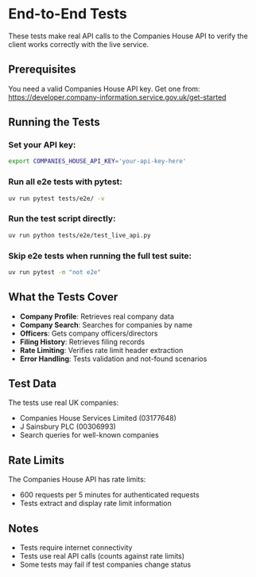 # End-to-End Tests

These tests make real API calls to the Companies House API to verify the client works correctly with the live service.

## Prerequisites

You need a valid Companies House API key. Get one from:
https://developer.company-information.service.gov.uk/get-started

## Running the Tests

### Set your API key:
```bash
export COMPANIES_HOUSE_API_KEY='your-api-key-here'
```

### Run all e2e tests with pytest:
```bash
uv run pytest tests/e2e/ -v
```

### Run the test script directly:
```bash
uv run python tests/e2e/test_live_api.py
```

### Skip e2e tests when running the full test suite:
```bash
uv run pytest -m "not e2e"
```

## What the Tests Cover

- **Company Profile**: Retrieves real company data
- **Company Search**: Searches for companies by name
- **Officers**: Gets company officers/directors
- **Filing History**: Retrieves filing records
- **Rate Limiting**: Verifies rate limit header extraction
- **Error Handling**: Tests validation and not-found scenarios

## Test Data

The tests use real UK companies:
- Companies House Services Limited (03177648)
- J Sainsbury PLC (00306993)
- Search queries for well-known companies

## Rate Limits

The Companies House API has rate limits:
- 600 requests per 5 minutes for authenticated requests
- Tests extract and display rate limit information

## Notes

- Tests require internet connectivity
- Tests use real API calls (counts against rate limits)
- Some tests may fail if test companies change status